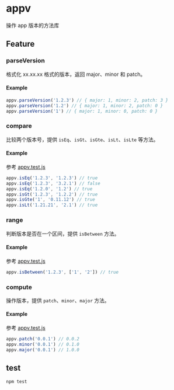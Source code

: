 # appv
操作 app 版本的方法库

## Feature

### parseVersion

格式化 xx.xx.xx 格式的版本，返回 major、minor 和 patch。

#### Example

```js
appv.parseVersion('1.2.3') // { major: 1, minor: 2, patch: 3 }
appv.parseVersion('1.2') // { major: 1, minor: 2, patch: 0 }
appv.parseVersion('1') // { major: 1, minor: 0, patch: 0 }
```

### compare

比较两个版本号，提供 `isEq`、`isGt`、`isGte`、`isLt`、`isLte` 等方法。

#### Example

参考 [appv.test.js](./test/appv.test.js)

```js
appv.isEq('1.2.3', '1.2.3') // true
appv.isEq('1.2.3', '3.2.1') // false
appv.isEq('1.2.0', '1.2') // true
appv.isGt('1.2.3', '1.2.2') // true
appv.isGte('1', '0.11.12') // true
appv.isLt('1.21.21', '2.1') // true
```

### range

判断版本是否在一个区间，提供 `isBetween` 方法。

#### Example

参考 [appv.test.js](./test/appv.test.js)

```js
appv.isBetween('1.2.3', ['1', '2']) // true
```

### compute

操作版本，提供 `patch`、`minor`、`major` 方法。

#### Example

参考 [appv.test.js](./test/appv.test.js)

```js
appv.patch('0.0.1') // 0.0.2
appv.minor('0.0.1') // 0.1.0
appv.major('0.0.1') // 1.0.0
```

## test

```js
npm test
```